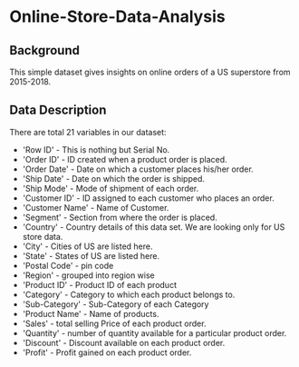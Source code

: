 # Online-Store-Data-Analysis

## Background  
This simple dataset gives insights on online orders of a US superstore from 2015-2018.  

## Data Description
There are total 21 variables in our dataset:  

- 'Row ID' - This is nothing but Serial No.  
- 'Order ID' - ID created when a product order is placed.    
- 'Order Date' - Date on which a customer places his/her order.  
- 'Ship Date' - Date on which the order is shipped.  
- 'Ship Mode' - Mode of shipment of each order.  
- 'Customer ID' - ID assigned to each customer who places an order.  
- 'Customer Name' - Name of Customer.  
- 'Segment' - Section from where the order is placed.  
- 'Country' - Country details of this data set. We are looking only for US store data.  
- 'City' - Cities of US are listed here.  
- 'State' - States of US are listed here.  
- 'Postal Code' - pin code  
- 'Region' - grouped into region wise  
- 'Product ID' - Product ID of each product  
- 'Category' - Category to which each product belongs to.  
- 'Sub-Category' - Sub-Category of each Category  
- 'Product Name' - Name of products.  
- 'Sales' - total selling Price of each product order.   
- 'Quantity' - number of quantity available for a particular product order.  
- 'Discount' - Discount available on each product order.  
- 'Profit' - Profit gained on each product order.  
